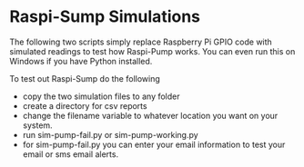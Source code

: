 Raspi-Sump Simulations
======================

The following two scripts simply replace Raspberry Pi GPIO code with simulated readings to test how Raspi-Pump works.
You can even run this on Windows if you have Python installed.

To test out Raspi-Sump do the following

- copy the two simulation files to any folder
- create a directory for csv reports
- change the filename variable to whatever location you want on your system.
- run sim-pump-fail.py or sim-pump-working.py
- for sim-pump-fail.py you can enter your email information to test your email or sms email alerts.
